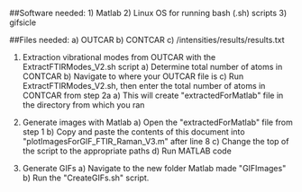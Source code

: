 ##Software needed:
    1) Matlab
    2) Linux OS for running bash (.sh) scripts
    3) gifsicle

##Files needed:
    a) OUTCAR
    b) CONTCAR
    c) /intensities/results/results.txt

1) Extraction vibrational modes from OUTCAR with the ExtractFTIRModes_V2.sh script 
    a) Determine total number of atoms in CONTCAR
    b) Navigate to where your OUTCAR file is
    c) Run ExtractFTIRModes_V2.sh, then enter the total number of atoms in CONTCAR from step 2a
    a) This will create "extractedForMatlab" file in the directory from which you ran 

2) Generate images with Matlab
    a) Open the "extractedForMatlab" file from step 1
    b) Copy and paste the contents of this document into "plotImagesForGIF_FTIR_Raman_V3.m" after line 8
    c) Change the top of the script to the appropriate paths
    d) Run MATLAB code

3) Generate GIFs
    a) Navigate to the new folder Matlab made "GIFImages"
    b) Run the "CreateGIFs.sh" script.
